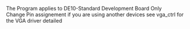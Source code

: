 The Program applies to DE10-Standard Development Board Only <br>
Change Pin assignement if you are using another devices
see vga_ctrl for the VGA driver detailed
